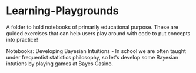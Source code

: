 # Learning-Playgrounds
A folder to hold notebooks of primarily educational purpose. These are guided exercises that can help users play around with code to put concepts into practice!

Notebooks:
Developing Bayesian Intuitions - In school we are often taught under frequentist statistics philosophy, so let's develop some Bayesian intutions by playing games at Bayes Casino.
